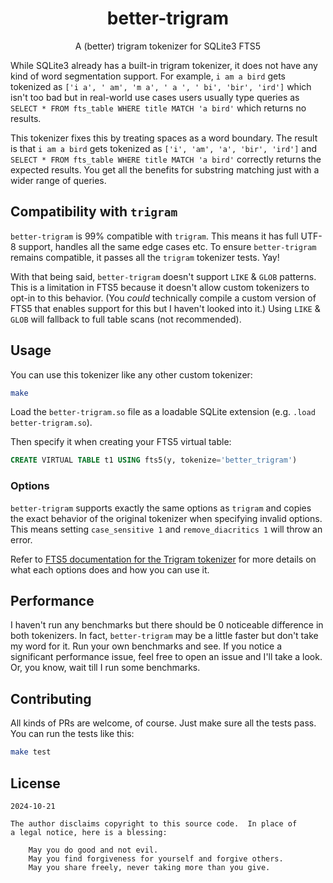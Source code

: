 <h1 align="center">better-trigram</h1>

<p align="center">A (better) trigram tokenizer for SQLite3 FTS5</p>

While SQLite3 already has a built-in trigram tokenizer, it does not have any kind of word segmentation support. For example, `i am a bird` gets tokenized as `['i a', ' am', 'm a', ' a ', ' bi', 'bir', 'ird']` which isn't too bad but in real-world use cases users usually type queries as `SELECT * FROM fts_table WHERE title MATCH 'a bird'` which returns no results.

This tokenizer fixes this by treating spaces as a word boundary. The result is that `i am a bird` gets tokenized as `['i', 'am', 'a', 'bir', 'ird']` and `SELECT * FROM fts_table WHERE title MATCH 'a bird'` correctly returns the expected results. You get all the benefits for substring matching just with a wider range of queries.

## Compatibility with `trigram`

`better-trigram` is 99% compatible with `trigram`. This means it has full UTF-8 support, handles all the same edge cases etc. To ensure `better-trigram` remains compatible, it passes all the `trigram` tokenizer tests. Yay!

With that being said, `better-trigram` doesn't support `LIKE` & `GLOB` patterns. This is a limitation in FTS5 because it doesn't allow custom tokenizers to opt-in to this behavior. (You _could_ technically compile a custom version of FTS5 that enables support for this but I haven't looked into it.) Using `LIKE` & `GLOB` will fallback to full table scans (not recommended).

## Usage

You can use this tokenizer like any other custom tokenizer:

```sh
make
```

Load the `better-trigram.so` file as a loadable SQLite extension (e.g. `.load better-trigram.so`).

Then specify it when creating your FTS5 virtual table:

```sql
CREATE VIRTUAL TABLE t1 USING fts5(y, tokenize='better_trigram')
```

### Options

`better-trigram` supports exactly the same options as `trigram` and copies the exact behavior of the original tokenizer when specifying invalid options. This means setting `case_sensitive 1` and `remove_diacritics 1` will throw an error.

Refer to [FTS5 documentation for the Trigram tokenizer](https://sqlite.org/fts5.html#the_trigram_tokenizer) for more details on what each options does and how you can use it.

## Performance

I haven't run any benchmarks but there should be 0 noticeable difference in both tokenizers. In fact, `better-trigram` may be a little faster but don't take my word for it. Run your own benchmarks and see. If you notice a significant performance issue, feel free to open an issue and I'll take a look. Or, you know, wait till I run some benchmarks.

## Contributing

All kinds of PRs are welcome, of course. Just make sure all the tests pass. You can run the tests like this:

```sh
make test
```

## License

```
2024-10-21

The author disclaims copyright to this source code.  In place of
a legal notice, here is a blessing:

    May you do good and not evil.
    May you find forgiveness for yourself and forgive others.
    May you share freely, never taking more than you give.
```
